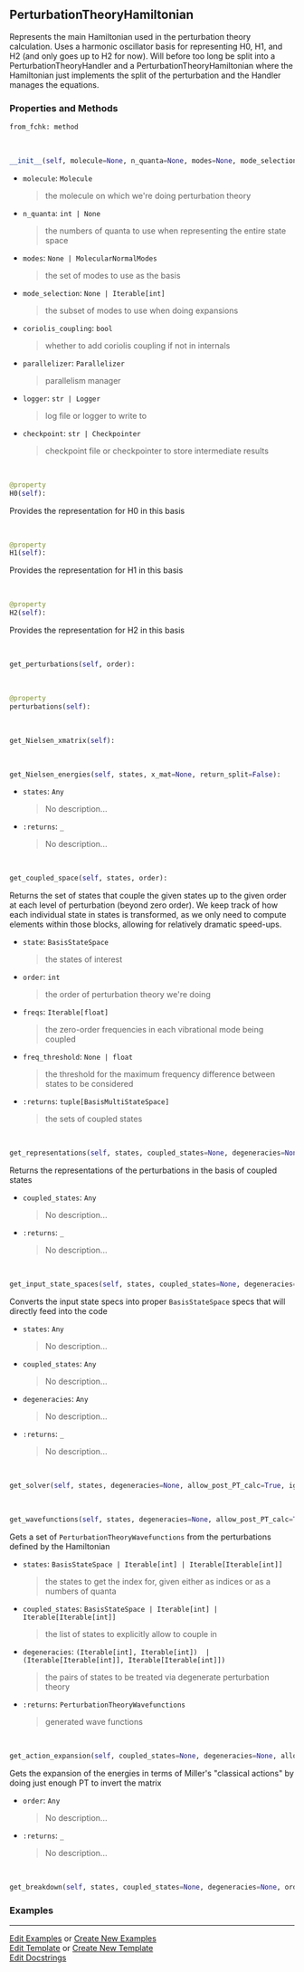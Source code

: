 ## <a id="Psience.VPT2.Hamiltonian.PerturbationTheoryHamiltonian">PerturbationTheoryHamiltonian</a>
Represents the main Hamiltonian used in the perturbation theory calculation.
Uses a harmonic oscillator basis for representing H0, H1, and H2 (and only goes up to H2 for now).
Will before too long be split into a PerturbationTheoryHandler and a PerturbationTheoryHamiltonian
where the Hamiltonian just implements the split of the perturbation and the Handler manages the equations.

### Properties and Methods
```python
from_fchk: method
```
<a id="Psience.VPT2.Hamiltonian.PerturbationTheoryHamiltonian.__init__" class="docs-object-method">&nbsp;</a>
```python
__init__(self, molecule=None, n_quanta=None, modes=None, mode_selection=None, potential_derivatives=None, coriolis_coupling=True, include_pseudopotential=True, potential_terms=None, kinetic_terms=None, coriolis_terms=None, pseudopotential_terms=None, selection_rules=None, operator_chunk_size=None, logger=None, checkpoint=None, parallelizer=None, **expansion_options): 
```

- `molecule`: `Molecule`
    >the molecule on which we're doing perturbation theory
- `n_quanta`: `int | None`
    >the numbers of quanta to use when representing the entire state space
- `modes`: `None | MolecularNormalModes`
    >the set of modes to use as the basis
- `mode_selection`: `None | Iterable[int]`
    >the subset of modes to use when doing expansions
- `coriolis_coupling`: `bool`
    >whether to add coriolis coupling if not in internals
- `parallelizer`: `Parallelizer`
    >parallelism manager
- `logger`: `str | Logger`
    >log file or logger to write to
- `checkpoint`: `str | Checkpointer`
    >checkpoint file or checkpointer to store intermediate results

<a id="Psience.VPT2.Hamiltonian.PerturbationTheoryHamiltonian.H0" class="docs-object-method">&nbsp;</a>
```python
@property
H0(self): 
```
Provides the representation for H0 in this basis

<a id="Psience.VPT2.Hamiltonian.PerturbationTheoryHamiltonian.H1" class="docs-object-method">&nbsp;</a>
```python
@property
H1(self): 
```
Provides the representation for H1 in this basis

<a id="Psience.VPT2.Hamiltonian.PerturbationTheoryHamiltonian.H2" class="docs-object-method">&nbsp;</a>
```python
@property
H2(self): 
```
Provides the representation for H2 in this basis

<a id="Psience.VPT2.Hamiltonian.PerturbationTheoryHamiltonian.get_perturbations" class="docs-object-method">&nbsp;</a>
```python
get_perturbations(self, order): 
```

<a id="Psience.VPT2.Hamiltonian.PerturbationTheoryHamiltonian.perturbations" class="docs-object-method">&nbsp;</a>
```python
@property
perturbations(self): 
```

<a id="Psience.VPT2.Hamiltonian.PerturbationTheoryHamiltonian.get_Nielsen_xmatrix" class="docs-object-method">&nbsp;</a>
```python
get_Nielsen_xmatrix(self): 
```

<a id="Psience.VPT2.Hamiltonian.PerturbationTheoryHamiltonian.get_Nielsen_energies" class="docs-object-method">&nbsp;</a>
```python
get_Nielsen_energies(self, states, x_mat=None, return_split=False): 
```

- `states`: `Any`
    >No description...
- `:returns`: `_`
    >No description...

<a id="Psience.VPT2.Hamiltonian.PerturbationTheoryHamiltonian.get_coupled_space" class="docs-object-method">&nbsp;</a>
```python
get_coupled_space(self, states, order): 
```
Returns the set of states that couple the given states up to the given order at each level of perturbation (beyond zero order).
        We keep track of how each individual state in states is transformed, as we only need to compute elements within those
        blocks, allowing for relatively dramatic speed-ups.
- `state`: `BasisStateSpace`
    >the states of interest
- `order`: `int`
    >the order of perturbation theory we're doing
- `freqs`: `Iterable[float]`
    >the zero-order frequencies in each vibrational mode being coupled
- `freq_threshold`: `None | float`
    >the threshold for the maximum frequency difference between states to be considered
- `:returns`: `tuple[BasisMultiStateSpace]`
    >the sets of coupled states

<a id="Psience.VPT2.Hamiltonian.PerturbationTheoryHamiltonian.get_representations" class="docs-object-method">&nbsp;</a>
```python
get_representations(self, states, coupled_states=None, degeneracies=None, order=2): 
```
Returns the representations of the perturbations in the basis of coupled states
- `coupled_states`: `Any`
    >No description...
- `:returns`: `_`
    >No description...

<a id="Psience.VPT2.Hamiltonian.PerturbationTheoryHamiltonian.get_input_state_spaces" class="docs-object-method">&nbsp;</a>
```python
get_input_state_spaces(self, states, coupled_states=None, degeneracies=None, order=2, deg_extra_order=2): 
```
Converts the input state specs into proper `BasisStateSpace` specs that
        will directly feed into the code
- `states`: `Any`
    >No description...
- `coupled_states`: `Any`
    >No description...
- `degeneracies`: `Any`
    >No description...
- `:returns`: `_`
    >No description...

<a id="Psience.VPT2.Hamiltonian.PerturbationTheoryHamiltonian.get_solver" class="docs-object-method">&nbsp;</a>
```python
get_solver(self, states, degeneracies=None, allow_post_PT_calc=True, ignore_odd_order_energies=True, use_full_basis=True, verbose=False, order=2, expansion_order=None, memory_constrained=None, target_property_rules=None, **opts): 
```

<a id="Psience.VPT2.Hamiltonian.PerturbationTheoryHamiltonian.get_wavefunctions" class="docs-object-method">&nbsp;</a>
```python
get_wavefunctions(self, states, degeneracies=None, allow_post_PT_calc=True, ignore_odd_order_energies=True, use_full_basis=True, verbose=False, order=2, expansion_order=None, memory_constrained=None, target_property_rules=None, **opts): 
```
Gets a set of `PerturbationTheoryWavefunctions` from the perturbations defined by the Hamiltonian
- `states`: `BasisStateSpace | Iterable[int] | Iterable[Iterable[int]]`
    >the states to get the index for, given either as indices or as a numbers of quanta
- `coupled_states`: `BasisStateSpace | Iterable[int] | Iterable[Iterable[int]]`
    >the list of states to explicitly allow to couple in
- `degeneracies`: `(Iterable[int], Iterable[int])  | (Iterable[Iterable[int]], Iterable[Iterable[int]])`
    >the pairs of states to be treated via degenerate perturbation theory
- `:returns`: `PerturbationTheoryWavefunctions`
    >generated wave functions

<a id="Psience.VPT2.Hamiltonian.PerturbationTheoryHamiltonian.get_action_expansion" class="docs-object-method">&nbsp;</a>
```python
get_action_expansion(self, coupled_states=None, degeneracies=None, allow_sakurai_degs=False, allow_post_PT_calc=True, modify_degenerate_perturbations=False, intermediate_normalization=False, ignore_odd_order_energies=True, zero_element_warning=True, state_space_iterations=None, verbose=False, order=2): 
```
Gets the expansion of the energies in terms of Miller's "classical actions" by
        doing just enough PT to invert the matrix
- `order`: `Any`
    >No description...
- `:returns`: `_`
    >No description...

<a id="Psience.VPT2.Hamiltonian.PerturbationTheoryHamiltonian.get_breakdown" class="docs-object-method">&nbsp;</a>
```python
get_breakdown(self, states, coupled_states=None, degeneracies=None, order=2): 
```

### Examples


___

[Edit Examples](https://github.com/McCoyGroup/Psience/edit/edit/ci/examples/ci/docs/Psience/VPT2/Hamiltonian/PerturbationTheoryHamiltonian.md) or 
[Create New Examples](https://github.com/McCoyGroup/Psience/new/edit/?filename=ci/examples/ci/docs/Psience/VPT2/Hamiltonian/PerturbationTheoryHamiltonian.md) <br/>
[Edit Template](https://github.com/McCoyGroup/Psience/edit/edit/ci/docs/ci/docs/Psience/VPT2/Hamiltonian/PerturbationTheoryHamiltonian.md) or 
[Create New Template](https://github.com/McCoyGroup/Psience/new/edit/?filename=ci/docs/templates/ci/docs/Psience/VPT2/Hamiltonian/PerturbationTheoryHamiltonian.md) <br/>
[Edit Docstrings](https://github.com/McCoyGroup/Psience/edit/edit/Psience/VPT2/Hamiltonian.py?message=Update%20Docs)
